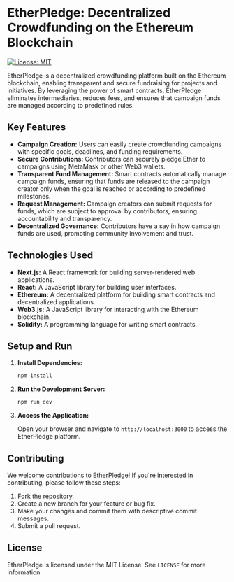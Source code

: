 # EtherPledge: Decentralized Crowdfunding on the Ethereum Blockchain

[![License: MIT](https://img.shields.io/badge/License-MIT-yellow.svg)](https://opensource.org/licenses/MIT)

EtherPledge is a decentralized crowdfunding platform built on the Ethereum blockchain, enabling transparent and secure fundraising for projects and initiatives. By leveraging the power of smart contracts, EtherPledge eliminates intermediaries, reduces fees, and ensures that campaign funds are managed according to predefined rules.

## Key Features

-   **Campaign Creation:** Users can easily create crowdfunding campaigns with specific goals, deadlines, and funding requirements.
-   **Secure Contributions:** Contributors can securely pledge Ether to campaigns using MetaMask or other Web3 wallets.
-   **Transparent Fund Management:** Smart contracts automatically manage campaign funds, ensuring that funds are released to the campaign creator only when the goal is reached or according to predefined milestones.
-   **Request Management:** Campaign creators can submit requests for funds, which are subject to approval by contributors, ensuring accountability and transparency.
-   **Decentralized Governance:** Contributors have a say in how campaign funds are used, promoting community involvement and trust.

## Technologies Used

-   **Next.js:** A React framework for building server-rendered web applications.
-   **React:** A JavaScript library for building user interfaces.
-   **Ethereum:** A decentralized platform for building smart contracts and decentralized applications.
-   **Web3.js:** A JavaScript library for interacting with the Ethereum blockchain.
-   **Solidity:** A programming language for writing smart contracts.

## Setup and Run

1.  **Install Dependencies:**

    ```bash
    npm install
    ```

2.  **Run the Development Server:**

    ```bash
    npm run dev
    ```

3.  **Access the Application:**

    Open your browser and navigate to `http://localhost:3000` to access the EtherPledge platform.

## Contributing

We welcome contributions to EtherPledge! If you're interested in contributing, please follow these steps:

1.  Fork the repository.
2.  Create a new branch for your feature or bug fix.
3.  Make your changes and commit them with descriptive commit messages.
4.  Submit a pull request.

## License

EtherPledge is licensed under the MIT License. See `LICENSE` for more information.
